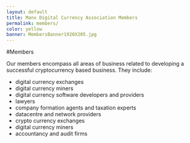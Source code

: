```yaml
---
layout: default
title: Manx Digital Currency Association Members
permalink: members/
color: yellow
banner: MembersBanner1920X205.jpg
---
```


#Members

Our members encompass all areas of business related to developing a successful cryptocurrency based business. They include:

* digital currency exchanges
* digital currency miners
* digital currency software developers and providers
* lawyers
* company formation agents and taxation experts
* datacentre and network providers
* crypto currency exchanges
* digital currency miners
* accountancy and audit firms

